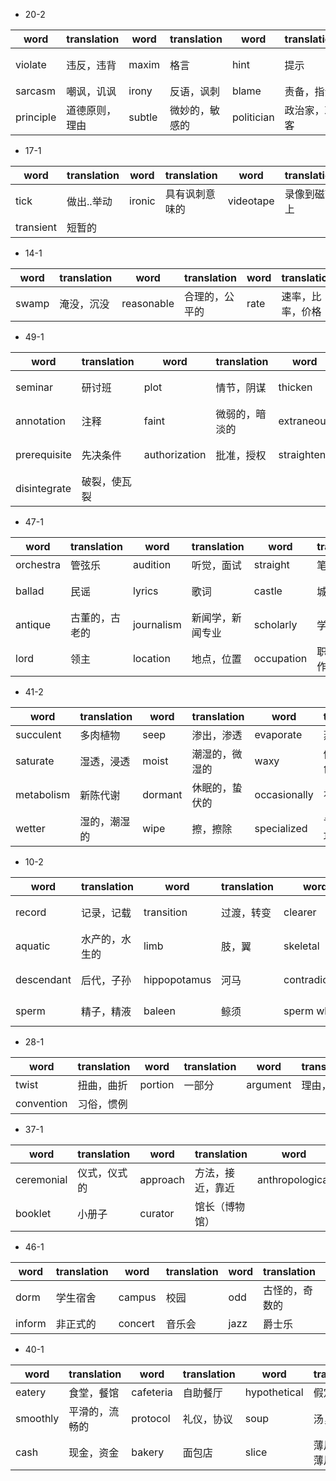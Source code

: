 + 20-2

|word|translation|word|translation|word|translation|word|translation|
|---|---|---|---|---|---|---|---|
|violate|违反，违背|maxim|格言|hint|提示|ambiguity|歧义，不明确|
|sarcasm|嘲讽，讥讽|irony|反语，讽刺|blame|责备，指责|phrase|词组，句子|
|principle|道德原则，理由|subtle|微妙的，敏感的|politician|政治家，政客|advertiser|登广告的人|

+ 17-1

|word|translation|word|translation|word|translation|word|translation|
|---|---|---|---|---|---|---|---|
|tick|做出..举动|ironic|具有讽刺意味的|videotape|录像到磁带上|landmark|纪念碑，里程碑|
|transient|短暂的|

+ 14-1

|word|translation|word|translation|word|translation|word|translation|
|---|---|---|---|---|---|---|---|
|swamp|淹没，沉没|reasonable|合理的，公平的|rate|速率，比率，价格|

+ 49-1

|word|translation|word|translation|word|translation|word|translation|
|---|---|---|---|---|---|---|---|
|seminar|研讨班|plot|情节，阴谋|thicken|使不清晰，变厚|rare|稀少的，罕见的|
|annotation|注释|faint|微弱的，暗淡的|extraneous|外部的，外来的|misread|读错，念错|
|prerequisite|先决条件|authorization|批准，授权|straighten|变直，使好转|skate|滑冰|
|disintegrate|破裂，使瓦裂|

+ 47-1

|word|translation|word|translation|word|translation|word|translation|
|---|---|---|---|---|---|---|---|
|orchestra|管弦乐|audition|听觉，面试|straight|笔直的|folk|民俗的|
|ballad|民谣|lyrics|歌词|castle|城堡|royalty|王族成员，王权|
|antique|古董的，古老的|journalism|新闻学，新闻专业|scholarly|学术性的|perspective|观点，看法|
|lord|领主|location|地点，位置|occupation|职业，工作，占有|

+ 41-2

|word|translation|word|translation|word|translation|word|translation|
|---|---|---|---|---|---|---|---|
|succulent|多肉植物|seep|渗出，渗透|evaporate|蒸发，挥发|inch|英寸，少量|
|saturate|湿透，浸透|moist|潮湿的，微湿的|waxy|像蜡的，蜡色的|stomate|像小孔的，有空叶的|
|metabolism|新陈代谢|dormant|休眠的，蛰伏的|occasionally|有时，偶尔|revive|使复活|
|wetter|湿的，潮湿的|wipe|擦，擦除|specialized|专门的，专攻|adaptation|改编，适应|

+ 10-2

|word|translation|word|translation|word|translation|word|translation|
|---|---|---|---|---|---|---|---|
|record|记录，记载|transition|过渡，转变|clearer|更清楚的|skull|颅骨，头盖骨|
|aquatic|水产的，水生的|limb|肢，翼|skeletal|骨骼的，骸骨的|pelvis|骨盆|
|descendant|后代，子孙|hippopotamus|河马|contradictory|对立的|molecular|分子的，由分子构成的|
|sperm|精子，精液|baleen|鲸须|sperm whale|抹香鲸|baleen whale|长须鲸|

+ 28-1

|word|translation|word|translation|word|translation|word|translation|
|---|---|---|---|---|---|---|---|
|twist|扭曲，曲折|portion|一部分|argument|理由，论据|citation|引用，引述|
|convention|习俗，惯例|

+ 37-1

|word|translation|word|translation|word|translation|word|translation|
|---|---|---|---|---|---|---|---|
|ceremonial|仪式，仪式的|approach|方法，接近，靠近|anthropological|人类学|decay|腐烂，衰落|
|booklet|小册子|curator|馆长（博物馆）|

+ 46-1

|word|translation|word|translation|word|translation|word|translation|
|---|---|---|---|---|---|---|---|
|dorm|学生宿舍|campus|校园|odd|古怪的，奇数的|disturb|打扰，打断|
|inform|非正式的|concert|音乐会|jazz|爵士乐|guideline|指导方针|

+ 40-1

|word|translation|word|translation|word|translation|word|translation|
|---|---|---|---|---|---|---|---|
|eatery|食堂，餐馆|cafeteria|自助餐厅|hypothetical|假定的|sworn|发誓|
|smoothly|平滑的，流畅的|protocol|礼仪，协议|soup|汤，羹|dessert|甜品，甜点|
|cash|现金，资金|bakery|面包店|slice|薄片，切成薄片|
